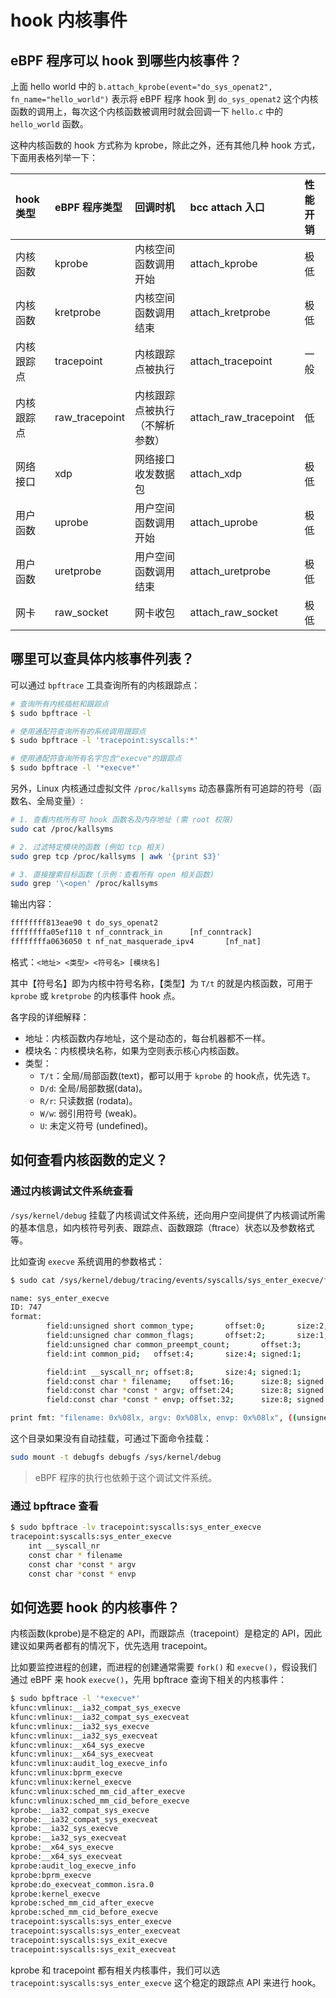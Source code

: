 # hook 内核事件

## eBPF 程序可以 hook 到哪些内核事件？

上面 hello world 中的 `b.attach_kprobe(event="do_sys_openat2", fn_name="hello_world")` 表示将 eBPF 程序 hook 到 `do_sys_openat2` 这个内核函数的调用上，每次这个内核函数被调用时就会回调一下 `hello.c` 中的 `hello_world` 函数。

这种内核函数的 hook 方式称为 kprobe，除此之外，还有其他几种 hook 方式，下面用表格列举一下：

| hook 类型  | eBPF 程序类型  | 回调时机                       | bcc attach 入口       | 性能开销 |
| :--------- | :------------- | :----------------------------- | :-------------------- | :------- |
| 内核函数   | kprobe         | 内核空间函数调用开始           | attach_kprobe         | 极低     |
| 内核函数   | kretprobe      | 内核空间函数调用结束           | attach_kretprobe      | 极低     |
| 内核跟踪点 | tracepoint     | 内核跟踪点被执行               | attach_tracepoint     | 一般     |
| 内核跟踪点 | raw_tracepoint | 内核跟踪点被执行（不解析参数） | attach_raw_tracepoint | 低       |
| 网络接口   | xdp            | 网络接口收发数据包             | attach_xdp            | 极低     |
| 用户函数   | uprobe         | 用户空间函数调用开始           | attach_uprobe         | 极低     |
| 用户函数   | uretprobe      | 用户空间函数调用结束           | attach_uretprobe      | 极低     |
| 网卡       | raw_socket     | 网卡收包                       | attach_raw_socket     | 极低     |


## 哪里可以查具体内核事件列表？

可以通过 `bpftrace` 工具查询所有的内核跟踪点：

```bash
# 查询所有内核插桩和跟踪点
$ sudo bpftrace -l

# 使用通配符查询所有的系统调用跟踪点
$ sudo bpftrace -l 'tracepoint:syscalls:*'

# 使用通配符查询所有名字包含"execve"的跟踪点
$ sudo bpftrace -l '*execve*'
```

另外，Linux 内核通过虚拟文件 `/proc/kallsyms` 动态暴露所有可追踪的符号（函数名、全局变量）:

```bash
# 1. 查看内核所有可 hook 函数名及内存地址 (需 root 权限)
sudo cat /proc/kallsyms

# 2. 过滤特定模块的函数 (例如 tcp 相关)
sudo grep tcp /proc/kallsyms | awk '{print $3}'

# 3. 直接搜索目标函数 (示例：查看所有 open 相关函数)
sudo grep '\<open' /proc/kallsyms
```

输出内容：

```txt
ffffffff813eae90 t do_sys_openat2
ffffffffa05ef110 t nf_conntrack_in      [nf_conntrack]
ffffffffa0636050 t nf_nat_masquerade_ipv4       [nf_nat]
```

格式：`<地址> <类型> <符号名> [模块名]`

其中【符号名】即为内核中符号名称，【类型】为 `T/t` 的就是内核函数，可用于 `kprobe` 或 `kretprobe` 的内核事件 hook 点。

各字段的详细解释：
- 地址：内核函数内存地址，这个是动态的，每台机器都不一样。
- 模块名：内核模块名称，如果为空则表示核心内核函数。
- 类型：
  - `T/t`：全局/局部函数(text)，都可以用于 `kprobe` 的 hook点，优先选 `T`。
  - `D/d`: 全局/局部数据(data)。
  - `R/r`: 只读数据 (rodata)。
  - `W/w`: 弱引用符号 (weak)。
  - `U`: 未定义符号 (undefined)。

## 如何查看内核函数的定义？

### 通过内核调试文件系统查看

`/sys/kernel/debug` 挂载了内核调试文件系统，还向用户空间提供了内核调试所需的基本信息，如内核符号列表、跟踪点、函数跟踪（ftrace）状态以及参数格式等。

比如查询 `execve` 系统调用的参数格式：

```bash
$ sudo cat /sys/kernel/debug/tracing/events/syscalls/sys_enter_execve/format

name: sys_enter_execve
ID: 747
format:
        field:unsigned short common_type;       offset:0;       size:2; signed:0;
        field:unsigned char common_flags;       offset:2;       size:1; signed:0;
        field:unsigned char common_preempt_count;       offset:3;       size:1; signed:0;
        field:int common_pid;   offset:4;       size:4; signed:1;

        field:int __syscall_nr; offset:8;       size:4; signed:1;
        field:const char * filename;    offset:16;      size:8; signed:0;
        field:const char *const * argv; offset:24;      size:8; signed:0;
        field:const char *const * envp; offset:32;      size:8; signed:0;

print fmt: "filename: 0x%08lx, argv: 0x%08lx, envp: 0x%08lx", ((unsigned long)(REC->filename)), ((unsigned long)(REC->argv)), ((unsigned long)(REC->envp))
```

这个目录如果没有自动挂载，可通过下面命令挂载：

```bash
sudo mount -t debugfs debugfs /sys/kernel/debug
```

> eBPF 程序的执行也依赖于这个调试文件系统。

### 通过 bpftrace 查看

```bash
$ sudo bpftrace -lv tracepoint:syscalls:sys_enter_execve
tracepoint:syscalls:sys_enter_execve
    int __syscall_nr
    const char * filename
    const char *const * argv
    const char *const * envp
```

## 如何选要 hook 的内核事件？

内核函数(kprobe)是不稳定的 API，而跟踪点（tracepoint）是稳定的 API，因此建议如果两者都有的情况下，优先选用 tracepoint。

比如要监控进程的创建，而进程的创建通常需要 `fork()` 和 `execve()`，假设我们通过 eBPF 来 hook `execve()`，先用 bpftrace 查询下相关的内核事件：

```bash
$ sudo bpftrace -l '*execve*'
kfunc:vmlinux:__ia32_compat_sys_execve
kfunc:vmlinux:__ia32_compat_sys_execveat
kfunc:vmlinux:__ia32_sys_execve
kfunc:vmlinux:__ia32_sys_execveat
kfunc:vmlinux:__x64_sys_execve
kfunc:vmlinux:__x64_sys_execveat
kfunc:vmlinux:audit_log_execve_info
kfunc:vmlinux:bprm_execve
kfunc:vmlinux:kernel_execve
kfunc:vmlinux:sched_mm_cid_after_execve
kfunc:vmlinux:sched_mm_cid_before_execve
kprobe:__ia32_compat_sys_execve
kprobe:__ia32_compat_sys_execveat
kprobe:__ia32_sys_execve
kprobe:__ia32_sys_execveat
kprobe:__x64_sys_execve
kprobe:__x64_sys_execveat
kprobe:audit_log_execve_info
kprobe:bprm_execve
kprobe:do_execveat_common.isra.0
kprobe:kernel_execve
kprobe:sched_mm_cid_after_execve
kprobe:sched_mm_cid_before_execve
tracepoint:syscalls:sys_enter_execve
tracepoint:syscalls:sys_enter_execveat
tracepoint:syscalls:sys_exit_execve
tracepoint:syscalls:sys_exit_execveat
```

kprobe 和 tracepoint 都有相关内核事件，我们可以选 `tracepoint:syscalls:sys_enter_execve` 这个稳定的跟踪点 API 来进行 hook。
